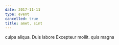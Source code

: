 ```yaml
---
date: 2017-11-11
type: event
cancelled: true
title: amet, sint
---
```

culpa aliqua. Duis labore Excepteur mollit. quis magna